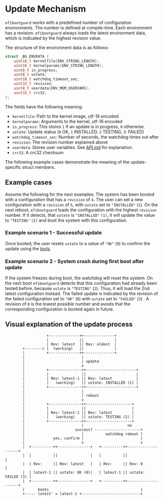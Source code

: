 # Update Mechanism #

`efibootguard` works with a predefined number of configuration environments.
The number is defined at compile-time.  Each environment has a revision.
`efibootguard` always loads the latest environment data, which is indicated by
the highest revision value.

The structure of the environment data is as follows:

```c
struct _BG_ENVDATA {
    uint16_t kernelfile[ENV_STRING_LENGTH];
    uint16_t kernelparams[ENV_STRING_LENGTH];
    uint8_t in_progress;
    uint8_t ustate;
    uint16_t watchdog_timeout_sec;
    uint32_t revision;
    uint8_t userdata[ENV_MEM_USERVARS];
    uint32_t crc32;
};
```

The fields have the following meaning:
* `kernelfile`: Path to the kernel image, utf-16 encoded
* `kernelparams`: Arguments to the kernel, utf-16 encoded
* `in_progress`: This stores `1` if an update is in progress, `0` otherwise.
* `ustate`: Update status (`0` OK, `1` INSTALLED, `2` TESTING, `3`: FAILED)
* `watchdog_timeout_sec`: Number of seconds, the watchdog times out after
* `revision`: The revision number explained above
* `userdata`: Stores user variables. See [API.md](API.md) for explanation.
* `crc32`: A crc32 checksum

The following example cases demonstrate the meaning of the update-specific
struct members.

## Example cases ##

Assume the following for the next examples: The system has been booted with a
configuration that has a `revision` of `4`.  The user can set a new
configuration with a `revision` of `5`, with `ustate` set to `"INSTALLED"`
(`1`). On the next reboot, `efibootguard` loads the configuration with the
highest `revision` number. If it detects, that `ustate` is `"INSTALLED"` `(1)`,
it will update the value to `"TESTING"` `(2)` and boot the system with this
configuration.

### Example scenario 1 - Successful update ###

Once booted, the user resets `ustate` to a value of `"OK"` (`0`) to confirm the
update using the [tools](TOOLS.md).

### Example scenario 2 - System crash during first boot after update ###

If the system freezes during boot, the watchdog will reset the system. On the
next boot `efibootguard` detects that this configuration had already been
tested before, because `ustate` is `"TESTING"` (`2`). Thus, it will load the
2nd latest configuration instead. The failed update is indicated by the
revision of the failed configuration set to `"OK"` (`0`) with `ustate` set to
`"FAILED"` (`3`) . A revision of `0` is the lowest possible number and avoids
that the corresponding configuration is booted again in future.

## Visual explanation of the update process ##

```
                   +--------------++--------------+
                   |              ||              |
                   | Rev: latest  || Rev: oldest  |
        +--------> |  (working)   ||              |
        |          +--------------++--------------+
        |                          |
        |                          | update
        |                          v
        |          +---------------++-----------------------+
        |          |               ||                       |
        |          | Rev: latest-1 || Rev: latest           |
        |          |   (working)   || ustate: INSTALLED (1) |
        |          +---------------++-----------------------+
        |                          |
        |                          | reboot
        |                          v
        |          +---------------++---------------------+
        |          |               ||                     |
        |          | Rev: latest-1 || Rev: latest         |
        |          |   (working)   || ustate: TESTING (2) |
        |          +---------------++---------------------+
        |                          |                    no
        |                       success? ---------------------+
        |                          |          watchdog reboot |
        |             yes, confirm |                          |
        |                          v                          v
        |  +----------++---------------+   +----------++--------------------+
        |  |          ||               |   |          ||                    |
        |  | Rev:     || Rev: latest   |   | Rev:     || Rev: 0             |
        |  | latest-1 || ustate: OK (0)|   | latest-1 || ustate: FAILED (3) |
        |  +----------++---------------+   +----------++--------------------+
        |      boots                                          |
        +----- latest' = latest-1 +---------------------------+

```

